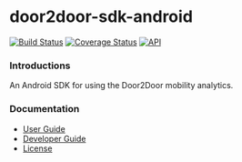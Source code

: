 # door2door-sdk-android
[![Build Status](https://travis-ci.com/door2door-io/door2door-sdk-android.svg?token=pjx3zDtzXuU6uwdz9wez&branch=master)](https://travis-ci.com/door2door-io/door2door-sdk-android)
[![Coverage Status](https://coveralls.io/repos/github/door2door-io/mobility-analytics-sdk-android/badge.svg?branch=develop&t=R8mFz4)](https://coveralls.io/github/door2door-io/mobility-analytics-sdk-android?branch=develop)
[![API](https://img.shields.io/badge/API-14%2B-blue.svg?style=flat)](https://android-arsenal.com/api?level=14)

### Introductions
An Android SDK for using the Door2Door mobility analytics.

### Documentation

* [User Guide](docs/UserGuide.md)
* [Developer Guide](docs/DeveloperGuide.md)
* [License](LICENSE)
